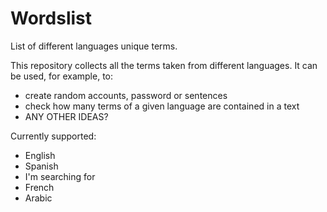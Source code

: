 # Wordslist

List of different languages unique terms.

This repository collects all the terms taken from different languages. It can be used, for example, to:
* create random accounts, password or sentences
* check how many terms of a given language are contained in a text
* ANY OTHER IDEAS?

Currently supported:
* English
* Spanish
* I'm searching for
 * French
 * Arabic

